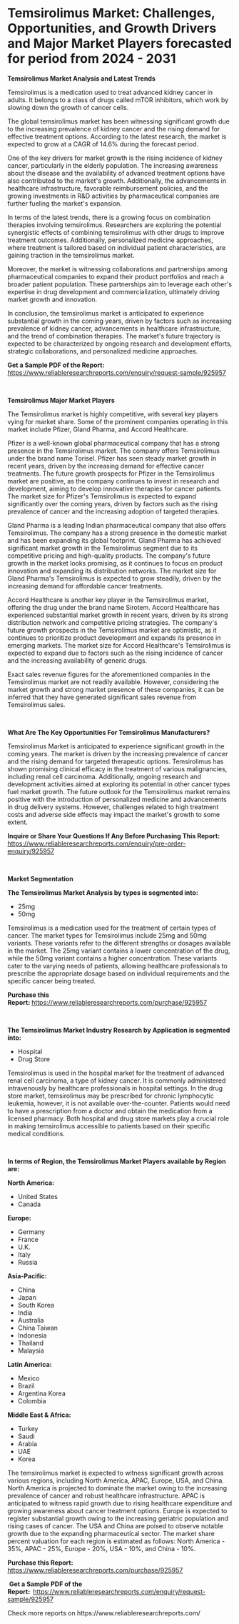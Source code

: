 <p><h1>Temsirolimus Market: Challenges, Opportunities, and Growth Drivers and Major Market Players forecasted for period from 2024 - 2031</h1></p><p><strong>Temsirolimus Market Analysis and Latest Trends</strong></p>
<p><p>Temsirolimus is a medication used to treat advanced kidney cancer in adults. It belongs to a class of drugs called mTOR inhibitors, which work by slowing down the growth of cancer cells.</p><p>The global temsirolimus market has been witnessing significant growth due to the increasing prevalence of kidney cancer and the rising demand for effective treatment options. According to the latest research, the market is expected to grow at a CAGR of 14.6% during the forecast period.</p><p>One of the key drivers for market growth is the rising incidence of kidney cancer, particularly in the elderly population. The increasing awareness about the disease and the availability of advanced treatment options have also contributed to the market's growth. Additionally, the advancements in healthcare infrastructure, favorable reimbursement policies, and the growing investments in R&D activities by pharmaceutical companies are further fueling the market's expansion.</p><p>In terms of the latest trends, there is a growing focus on combination therapies involving temsirolimus. Researchers are exploring the potential synergistic effects of combining temsirolimus with other drugs to improve treatment outcomes. Additionally, personalized medicine approaches, where treatment is tailored based on individual patient characteristics, are gaining traction in the temsirolimus market.</p><p>Moreover, the market is witnessing collaborations and partnerships among pharmaceutical companies to expand their product portfolios and reach a broader patient population. These partnerships aim to leverage each other's expertise in drug development and commercialization, ultimately driving market growth and innovation.</p><p>In conclusion, the temsirolimus market is anticipated to experience substantial growth in the coming years, driven by factors such as increasing prevalence of kidney cancer, advancements in healthcare infrastructure, and the trend of combination therapies. The market's future trajectory is expected to be characterized by ongoing research and development efforts, strategic collaborations, and personalized medicine approaches.</p></p>
<p><strong>Get a Sample PDF of the Report:&nbsp;</strong> <a href="https://www.reliableresearchreports.com/enquiry/request-sample/925957">https://www.reliableresearchreports.com/enquiry/request-sample/925957</a></p>
<p>&nbsp;</p>
<p><strong>Temsirolimus Major Market Players</strong></p>
<p><p>The Temsirolimus market is highly competitive, with several key players vying for market share. Some of the prominent companies operating in this market include Pfizer, Gland Pharma, and Accord Healthcare.</p><p>Pfizer is a well-known global pharmaceutical company that has a strong presence in the Temsirolimus market. The company offers Temsirolimus under the brand name Torisel. Pfizer has seen steady market growth in recent years, driven by the increasing demand for effective cancer treatments. The future growth prospects for Pfizer in the Temsirolimus market are positive, as the company continues to invest in research and development, aiming to develop innovative therapies for cancer patients. The market size for Pfizer's Temsirolimus is expected to expand significantly over the coming years, driven by factors such as the rising prevalence of cancer and the increasing adoption of targeted therapies.</p><p>Gland Pharma is a leading Indian pharmaceutical company that also offers Temsirolimus. The company has a strong presence in the domestic market and has been expanding its global footprint. Gland Pharma has achieved significant market growth in the Temsirolimus segment due to its competitive pricing and high-quality products. The company's future growth in the market looks promising, as it continues to focus on product innovation and expanding its distribution networks. The market size for Gland Pharma's Temsirolimus is expected to grow steadily, driven by the increasing demand for affordable cancer treatments.</p><p>Accord Healthcare is another key player in the Temsirolimus market, offering the drug under the brand name Sirotem. Accord Healthcare has experienced substantial market growth in recent years, driven by its strong distribution network and competitive pricing strategies. The company's future growth prospects in the Temsirolimus market are optimistic, as it continues to prioritize product development and expands its presence in emerging markets. The market size for Accord Healthcare's Temsirolimus is expected to expand due to factors such as the rising incidence of cancer and the increasing availability of generic drugs.</p><p>Exact sales revenue figures for the aforementioned companies in the Temsirolimus market are not readily available. However, considering the market growth and strong market presence of these companies, it can be inferred that they have generated significant sales revenue from Temsirolimus sales.</p></p>
<p>&nbsp;</p>
<p><strong>What Are The Key Opportunities For Temsirolimus Manufacturers?</strong></p>
<p><p>Temsirolimus Market is anticipated to experience significant growth in the coming years. The market is driven by the increasing prevalence of cancer and the rising demand for targeted therapeutic options. Temsirolimus has shown promising clinical efficacy in the treatment of various malignancies, including renal cell carcinoma. Additionally, ongoing research and development activities aimed at exploring its potential in other cancer types fuel market growth. The future outlook for the Temsirolimus market remains positive with the introduction of personalized medicine and advancements in drug delivery systems. However, challenges related to high treatment costs and adverse side effects may impact the market's growth to some extent.</p></p>
<p><strong>Inquire or Share Your Questions If Any Before Purchasing This Report:</strong> <a href="https://www.reliableresearchreports.com/enquiry/pre-order-enquiry/925957">https://www.reliableresearchreports.com/enquiry/pre-order-enquiry/925957</a></p>
<p>&nbsp;</p>
<p><strong>Market Segmentation</strong></p>
<p><strong>The Temsirolimus Market Analysis by types is segmented into:</strong></p>
<p><ul><li>25mg</li><li>50mg</li></ul></p>
<p><p>Temsirolimus is a medication used for the treatment of certain types of cancer. The market types for Temsirolimus include 25mg and 50mg variants. These variants refer to the different strengths or dosages available in the market. The 25mg variant contains a lower concentration of the drug, while the 50mg variant contains a higher concentration. These variants cater to the varying needs of patients, allowing healthcare professionals to prescribe the appropriate dosage based on individual requirements and the specific cancer being treated.</p></p>
<p><strong>Purchase this Report:&nbsp;</strong><a href="https://www.reliableresearchreports.com/purchase/925957">https://www.reliableresearchreports.com/purchase/925957</a></p>
<p>&nbsp;</p>
<p><strong>The Temsirolimus Market Industry Research by Application is segmented into:</strong></p>
<p><ul><li>Hospital</li><li>Drug Store</li></ul></p>
<p><p>Temsirolimus is used in the hospital market for the treatment of advanced renal cell carcinoma, a type of kidney cancer. It is commonly administered intravenously by healthcare professionals in hospital settings. In the drug store market, temsirolimus may be prescribed for chronic lymphocytic leukemia, however, it is not available over-the-counter. Patients would need to have a prescription from a doctor and obtain the medication from a licensed pharmacy. Both hospital and drug store markets play a crucial role in making temsirolimus accessible to patients based on their specific medical conditions.</p></p>
<p>&nbsp;</p>
<p><strong>In terms of Region, the Temsirolimus Market Players available by Region are:</strong></p>
<p>
    <p> <strong> North America: </strong>
        <ul>
            <li>United States</li>
            <li>Canada</li>
        </ul>
        </p> 
    <p> <strong> Europe: </strong>
        <ul>
            <li>Germany</li>
            <li>France</li>
            <li>U.K.</li>
            <li>Italy</li>
            <li>Russia</li>
        </ul>
        </p> 
    <p> <strong> Asia-Pacific: </strong>
        <ul>
            <li>China</li>
            <li>Japan</li>
            <li>South Korea</li>
            <li>India</li>
            <li>Australia</li>
            <li>China Taiwan</li>
            <li>Indonesia</li>
            <li>Thailand</li>
            <li>Malaysia</li>
        </ul>
        </p> 
    <p> <strong> Latin America: </strong>
        <ul>
            <li>Mexico</li>
            <li>Brazil</li>
            <li>Argentina Korea</li>
            <li>Colombia</li>
        </ul>
        </p> 
    <p> <strong> Middle East & Africa: </strong>
        <ul>
            <li>Turkey</li>
            <li>Saudi</li>
            <li>Arabia</li>
            <li>UAE</li>
            <li>Korea</li>
        </ul>
    </p>
    </p>
<p><p>The temsirolimus market is expected to witness significant growth across various regions, including North America, APAC, Europe, USA, and China. North America is projected to dominate the market owing to the increasing prevalence of cancer and robust healthcare infrastructure. APAC is anticipated to witness rapid growth due to rising healthcare expenditure and growing awareness about cancer treatment options. Europe is expected to register substantial growth owing to the increasing geriatric population and rising cases of cancer. The USA and China are poised to observe notable growth due to the expanding pharmaceutical sector. The market share percent valuation for each region is estimated as follows: North America - 35%, APAC - 25%, Europe - 20%, USA - 10%, and China - 10%.</p></p>
<p><strong>Purchase this Report: </strong><a href="https://www.reliableresearchreports.com/purchase/925957">https://www.reliableresearchreports.com/purchase/925957</a></p>
<p>&nbsp;<strong>Get a Sample PDF of the Report:&nbsp;&nbsp;</strong><a href="https://www.reliableresearchreports.com/enquiry/request-sample/925957">https://www.reliableresearchreports.com/enquiry/request-sample/925957</a></p>
<p><strong></strong></p>
<p>Check more reports on https://www.reliableresearchreports.com/</p>